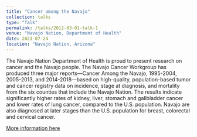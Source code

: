 ```yaml
---
title: "Cancer among the Navajo"
collection: talks
type: "Talk"
permalink: /talks/2012-03-01-talk-1
venue: "Navajo Nation, Department of Health"
date: 2023-07-24
location: "Navajo Nation, Arizona"
---
```

The Navajo Nation Department of Health is proud to present research on cancer and the Navajo people. The Navajo Cancer Workgroup has produced three major reports—Cancer Among the Navajo, 1995-2004, 2005-2013, and 2014-2018—based on high-quality, population-based tumor and cancer registry data on incidence, stage at diagnosis, and mortality from the six counties that include the Navajo Nation. The results indicate significantly higher rates of kidney, liver, stomach and gallbladder cancer and lower rates of lung cancer, compared to the U.S. population. Navajo are also diagnosed at later stages than the U.S. population for breast, colorectal and cervical cancer.

[More information here](https://www.youtube.com/watch?v=nCP40EXbiQc)

